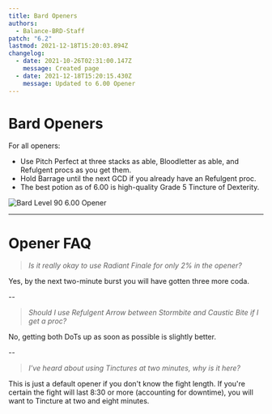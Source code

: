 ```yaml
---
title: Bard Openers
authors:
  - Balance-BRD-Staff
patch: "6.2"
lastmod: 2021-12-18T15:20:03.894Z
changelog:
  - date: 2021-10-26T02:31:00.147Z
    message: Created page
  - date: 2021-12-18T15:20:15.430Z
    message: Updated to 6.00 Opener
---
```


# Bard Openers

For all openers:

- Use Pitch Perfect at three stacks as able, Bloodletter as able, and Refulgent procs as you get them.
- Hold Barrage until the next GCD if you already have an Refulgent proc.
- The best potion as of 6.00 is high-quality Grade 5 Tincture of Dexterity.

![Bard Level 90 6.00 Opener](/img/jobs/brd/brd_opener.png "Bard Level 90 6.00 Opener")

---

# Opener FAQ

> _Is it really okay to use Radiant Finale for only 2% in the opener?_

Yes, by the next two-minute burst you will have gotten three more coda.

\--

> _Should I use Refulgent Arrow between Stormbite and Caustic Bite if I get a proc?_

No, getting both DoTs up as soon as possible is slightly better.

\--

> _I've heard about using Tinctures at two minutes, why is it here?_

This is just a default opener if you don't know the fight length. If you're certain the fight will last 8:30 or more (accounting for downtime), you will want to Tincture at two and eight minutes.
